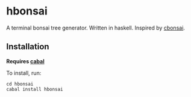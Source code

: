 # hbonsai

A terminal bonsai tree generator. Written in haskell. Inspired by [cbonsai](https://gitlab.com/jallbrit/cbonsai).

## Installation
__Requires [cabal](https://www.haskell.org/cabal/)__

To install, run:

```
cd hbonsai
cabal install hbonsai
```
